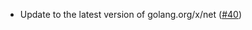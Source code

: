 - Update to the latest version of golang.org/x/net
  ([\#40](https://github.com/aakash4dev/cometbft-db/pull/40))